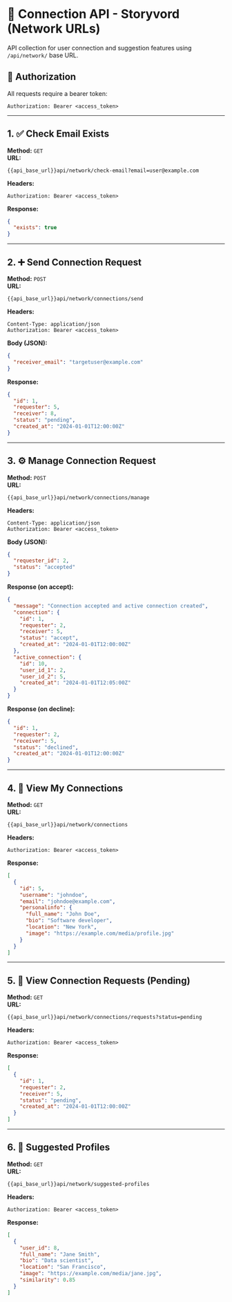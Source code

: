 # 📡 Connection API - Storyvord (Network URLs)

API collection for user connection and suggestion features using `/api/network/` base URL.

## 🔐 Authorization
All requests require a bearer token:
```http
Authorization: Bearer <access_token>
```

---

## 1. ✅ Check Email Exists

**Method:** `GET`  
**URL:**
```
{{api_base_url}}api/network/check-email?email=user@example.com
```

**Headers:**
```http
Authorization: Bearer <access_token>
```

**Response:**
```json
{
  "exists": true
}
```

---

## 2. ➕ Send Connection Request

**Method:** `POST`  
**URL:**
```
{{api_base_url}}api/network/connections/send
```

**Headers:**
```http
Content-Type: application/json  
Authorization: Bearer <access_token>
```

**Body (JSON):**
```json
{
  "receiver_email": "targetuser@example.com"
}
```

**Response:**
```json
{
  "id": 1,
  "requester": 5,
  "receiver": 8,
  "status": "pending",
  "created_at": "2024-01-01T12:00:00Z"
}
```

---

## 3. ⚙️ Manage Connection Request

**Method:** `POST`  
**URL:**
```
{{api_base_url}}api/network/connections/manage
```

**Headers:**
```http
Content-Type: application/json  
Authorization: Bearer <access_token>
```

**Body (JSON):**
```json
{
  "requester_id": 2,
  "status": "accepted"
}
```

**Response (on accept):**
```json
{
  "message": "Connection accepted and active connection created",
  "connection": {
    "id": 1,
    "requester": 2,
    "receiver": 5,
    "status": "accept",
    "created_at": "2024-01-01T12:00:00Z"
  },
  "active_connection": {
    "id": 10,
    "user_id_1": 2,
    "user_id_2": 5,
    "created_at": "2024-01-01T12:05:00Z"
  }
}
```

**Response (on decline):**
```json
{
  "id": 1,
  "requester": 2,
  "receiver": 5,
  "status": "declined",
  "created_at": "2024-01-01T12:00:00Z"
}
```

---

## 4. 👥 View My Connections

**Method:** `GET`  
**URL:**
```
{{api_base_url}}api/network/connections
```

**Headers:**
```http
Authorization: Bearer <access_token>
```

**Response:**
```json
[
  {
    "id": 5,
    "username": "johndoe",
    "email": "johndoe@example.com",
    "personalinfo": {
      "full_name": "John Doe",
      "bio": "Software developer",
      "location": "New York",
      "image": "https://example.com/media/profile.jpg"
    }
  }
]
```

---

## 5. 📩 View Connection Requests (Pending)

**Method:** `GET`  
**URL:**
```
{{api_base_url}}api/network/connections/requests?status=pending
```

**Headers:**
```http
Authorization: Bearer <access_token>
```

**Response:**
```json
[
  {
    "id": 1,
    "requester": 2,
    "receiver": 5,
    "status": "pending",
    "created_at": "2024-01-01T12:00:00Z"
  }
]
```

---

## 6. 🤝 Suggested Profiles

**Method:** `GET`  
**URL:**
```
{{api_base_url}}api/network/suggested-profiles
```

**Headers:**
```http
Authorization: Bearer <access_token>
```

**Response:**
```json
[
  {
    "user_id": 8,
    "full_name": "Jane Smith",
    "bio": "Data scientist",
    "location": "San Francisco",
    "image": "https://example.com/media/jane.jpg",
    "similarity": 0.85
  }
]
```
